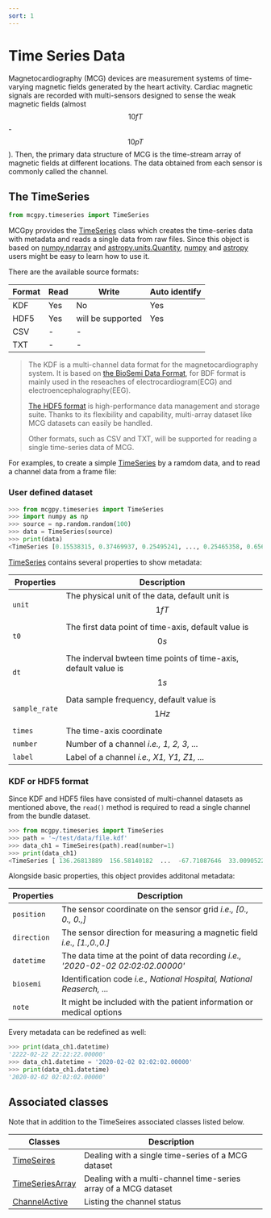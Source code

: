 ```yaml
---
sort: 1
---
```


# Time Series Data

Magnetocardiography (MCG) devices are measurement systems of time-varying magnetic fields generated by the heart activity. Cardiac magnetic signals are recorded with multi-sensors designed to sense the weak magnetic fields (almost $$10 fT$$-$$10 pT$$). Then, the primary data structure of MCG is the time-stream array of magnetic fields at different locations. The data obtained from each sensor is commonly called the channel.

## The TimeSeries

```python
from mcgpy.timeseries import TimeSeries
```

MCGpy provides the [TimeSeries]() class which creates the time-series data with metadata and reads a single data from raw files. Since this object is based on [numpy.ndarray](https://numpy.org/doc/stable/reference/generated/numpy.ndarray.html) and [astropy.units.Quantity](https://docs.astropy.org/en/stable/units/quantity.html), [numpy](https://numpy.org/) and [astropy](https://www.astropy.org/) users might be easy to learn how to use it.

There are the available source formats:

| Format  | Read     | Write     | Auto identify     | 
| ------- | -------- | --------- | ----------------- | 
| KDF     | Yes      | No        | Yes               |
| HDF5    | Yes      | will be supported| Yes        |
| CSV     | -        | -         |                   |
| TXT     | -        | -         |                   |

> The KDF is a multi-channel data format for the magnetocardiography system. It is based on [the BioSemi Data Format](https://www.biosemi.com/faq/file_format.htm), for BDF format is mainly used in the reseaches of electrocardiogram(ECG) and electroencephalography(EEG).
> 
> [The HDF5 format](https://www.hdfgroup.org/solutions/hdf5/) is high-performance data management and storage suite. Thanks to its flexibility and capability, multi-array dataset like MCG datasets can easily be handled.
>
> Other formats, such as CSV and TXT, will be supported for reading a single time-series data of MCG.


For examples, to create a simple [TimeSeries]() by a ramdom data, and to read a channel data from a frame file:

### User defined dataset

```python
>>> from mcgpy.timeseries import TimeSeries
>>> import numpy as np
>>> source = np.random.random(100)
>>> data = TimeSeries(source)
>>> print(data)
<TimeSeries [0.15538315, 0.37469937, 0.25495241, ..., 0.25465358, 0.65668087] 1e-15 T>
```

[TimeSeries]() contains several properties to show metadata:

| Properties  | Description                   |
|-------------|-------------------------------|
| `unit`        | The physical unit of the data, default unit is $$1 fT$$ |
| `t0`          | The first data point of time-axis, default value is $$0 s$$ |
| `dt`          | The inderval bwteen time points of time-axis, default value is $$1 s$$ |
| `sample_rate` | Data sample frequency, default value is $$1 Hz$$ |
| `times`       | The time-axis coordinate |
| `number`      | Number of a channel *i.e., 1, 2, 3, ...*|
| `label`       | Label of a channel *i.e., X1, Y1, Z1, ...*|

### KDF or HDF5 format

Since KDF and HDF5 files have consisted of multi-channel datasets as mentioned above, the `read()` method is required to read a single channel from the bundle dataset.

```python
>>> from mcgpy.timeseries import TimeSeries
>>> path = '~/test/data/file.kdf'
>>> data_ch1 = TimeSeires(path).read(number=1)
>>> print(data_ch1)
<TimeSeries [ 136.26813889  156.58140182  ...  -67.71087646  33.00905228] 1e-15 T>
```
Alongside basic properties, this object provides additonal metadata:

| Properties  | Description                   |
|-------------|-------------------------------|
| `position`    | The sensor coordinate on the sensor grid *i.e., [0., 0., 0.,]* |
| `direction`   | The sensor direction for measuring a magnetic field *i.e., [1.,0.,0.]* |
| `datetime`    | The data time at the point of data recording *i.e., '2020-02-02 02:02:02.00000'* |
| `biosemi`     | Identification code *i.e., National Hospital, National Reaserch, ...*|
| `note`        | It might be included with the patient information or medical options |

Every metadata can be redefined as well:

```python
>>> print(data_ch1.datetime)
'2222-02-22 22:22:22.00000'
>>> data_ch1.datetime = '2020-02-02 02:02:02.00000'
>>> print(data_ch1.datetime)
'2020-02-02 02:02:02.00000'
```

## Associated classes

Note that in addition to the TimeSeires associated classes listed below.

| Classes             | Description                   |
|---------------------|-------------------------------|
| [TimeSeires]()      | Dealing with a single time-series of a MCG dataset |
| [TimeSeriesArray]() | Dealing with a multi-channel time-series array of a MCG dataset | 
| [ChannelActive]()   | Listing the channel status |
